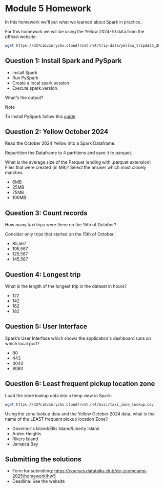 # Module 5 Homework

In this homework we'll put what we learned about Spark in practice.

For this homework we will be using the Yellow 2024-10 data from the official website: 

```bash
wget https://d37ci6vzurychx.cloudfront.net/trip-data/yellow_tripdata_2024-10.parquet
```


## Question 1: Install Spark and PySpark

- Install Spark
- Run PySpark
- Create a local spark session
- Execute spark.version.

What's the output?

> [!NOTE]
> To install PySpark follow this [guide](https://github.com/DataTalksClub/data-engineering-zoomcamp/blob/main/05-batch/setup/pyspark.md)


## Question 2: Yellow October 2024

Read the October 2024 Yellow into a Spark Dataframe.

Repartition the Dataframe to 4 partitions and save it to parquet.

What is the average size of the Parquet (ending with .parquet extension) Files that were created (in MB)? Select the answer which most closely matches.

- 6MB
- 25MB
- 75MB
- 100MB


## Question 3: Count records 

How many taxi trips were there on the 15th of October?

Consider only trips that started on the 15th of October.

- 85,567
- 105,567
- 125,567
- 145,567


## Question 4: Longest trip

What is the length of the longest trip in the dataset in hours?

- 122
- 142
- 162
- 182


## Question 5: User Interface

Spark’s User Interface which shows the application's dashboard runs on which local port?

- 80
- 443
- 4040
- 8080



## Question 6: Least frequent pickup location zone

Load the zone lookup data into a temp view in Spark:

```bash
wget https://d37ci6vzurychx.cloudfront.net/misc/taxi_zone_lookup.csv
```

Using the zone lookup data and the Yellow October 2024 data, what is the name of the LEAST frequent pickup location Zone?

- Governor's Island/Ellis Island/Liberty Island
- Arden Heights
- Rikers Island
- Jamaica Bay


## Submitting the solutions

- Form for submitting: https://courses.datatalks.club/de-zoomcamp-2025/homework/hw5
- Deadline: See the website
